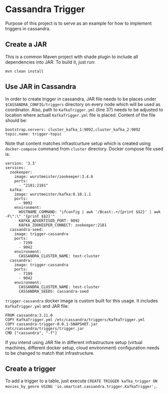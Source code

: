 # Cassandra Trigger

Purpose of this project is to serve as an example for how to implement triggers in cassandra.

## Create a JAR

This is a common Maven project with shade plugin to include all dependencies into JAR. To build it, just run:

`mvn clean install`

## Use JAR in Cassandra

In order to create trigger in cassandra, JAR file needs to be places under `$CASSANDRA_CONFIG/triggers` directory on every node which will be used as coordinator. Also, path to `KafkaTrigger.yml` (line 37) needs to be adjusted to location where actuall `KafkaTrigger.yml` file is placed. Content of the file should be:

```
bootstrap.servers: cluster_kafka_1:9092,cluster_kafka_2:9092
topic.name: trigger-topic
```

Note that content matches infrastcurture setup which is created using `docker-compose` command from `cluster` directory. Docker compose file used is:

```
version: '3.3'
services:
  zookeeper:
    image: wurstmeister/zookeeper:3.4.6
    ports:
      - "2181:2181"
  kafka:
    image: wurstmeister/kafka:0.10.1.1
    ports:
      - 9092
    environment:
      HOSTNAME_COMMAND: "ifconfig | awk '/Bcast:.+/{print $$2}' | awk -F\":\" '{print $$2}'"
      KAFKA_ADVERTISED_PORT: 9092
      KAFKA_ZOOKEEPER_CONNECT: zookeeper:2181
  cassandra-seed:
    image: trigger-cassandra
    ports:
      - 7199
      - 9042
    environment:
      CASSANDRA_CLUSTER_NAME: test-cluster
  cassandra:
    image: trigger-cassandra
    ports:
      - 7199
      - 9042
    environment:
      CASSANDRA_CLUSTER_NAME: test-cluster
      CASSANDRA_SEEDS: cassandra-seed
```

`trigger-cassandra` docker image is custom built for this usage. It includes `KafkaTrigger.yml` and JAR file:

```
FROM cassandra:3.11.0
COPY KafkaTrigger.yml /etc/cassandra/triggers/KafkaTrigger.yml
COPY cassandra-trigger-0.0.1-SNAPSHOT.jar /etc/cassandra/triggers/trigger.jar
CMD ["cassandra", "-f"]
```

If you intend using JAR file in different infrastructure setup (virtual machines, different docker setup, cloud environment) configuration needs to be changed to match that infrastructure.

## Create a trigger

To add a trigger to a table, just execute `CREATE TRIGGER kafka_trigger ON movies_by_genre USING 'io.smartcat.cassandra.trigger.KafkaTrigger';`.

